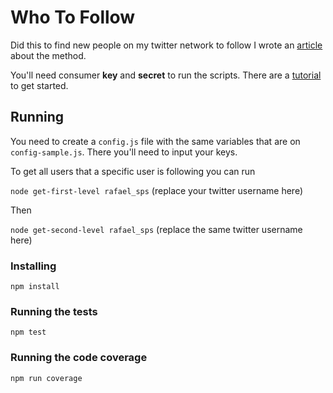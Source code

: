 # Who To Follow

Did this to find new people on my twitter network to follow
I wrote an [article](https://medium.com/@rssilva/rethinking-twitters-who-to-follow-using-node-js-and-d3-js-d8875d112bc8) about the method.

You'll need consumer **key** and **secret** to run the scripts. There are a [tutorial](https://developer.twitter.com/en/docs/basics/getting-started) to get started.

## Running

You need to create a `config.js` file with the same variables that are on `config-sample.js`. There you'll need to input your keys.

To get all users that a specific user is following you can run

`node get-first-level rafael_sps` (replace your twitter username here)

Then

`node get-second-level rafael_sps` (replace the same twitter username here)

### Installing

`npm install`

### Running the tests

`npm test`

### Running the code coverage

`npm run coverage`
